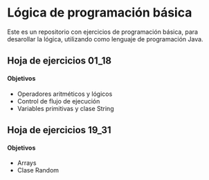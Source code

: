 # Lógica de programación básica
Este es un repositorio con ejercicios de programación básica, para desarollar la lógica, utilizando como lenguaje de programación Java.


## Hoja de ejercicios 01_18 


#### Objetivos
* Operadores aritméticos y lógicos
* Control de flujo de ejecución
* Variables primitivas y clase String


## Hoja de ejercicios 19_31


#### Objetivos
* Arrays
* Clase Random
